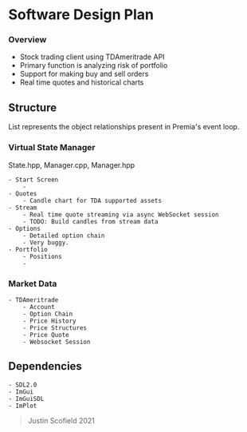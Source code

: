 
# Software Design Plan

### Overview
- Stock trading client using TDAmeritrade API
- Primary function is analyzing risk of portfolio 
- Support for making buy and sell orders
- Real time quotes and historical charts

## Structure
List represents the object relationships present in Premia's event loop. 

### Virtual State Manager
State.hpp, Manager.cpp, Manager.hpp

	- Start Screen
		- 
	- Quotes
		- Candle chart for TDA supported assets
	- Stream
		- Real time quote streaming via async WebSocket session
		- TODO: Build candles from stream data 
	- Options
		- Detailed option chain
		- Very buggy.
	- Portfolio
		- Positions
		- 
### Market Data 
	- TDAmeritrade 
		- Account
		- Option Chain 
		- Price History
		- Price Structures 
		- Price Quote
		- Websocket Session

## Dependencies
	- SDL2.0
	- ImGui
	- ImGuiSDL
	- ImPlot

> Justin Scofield 2021
